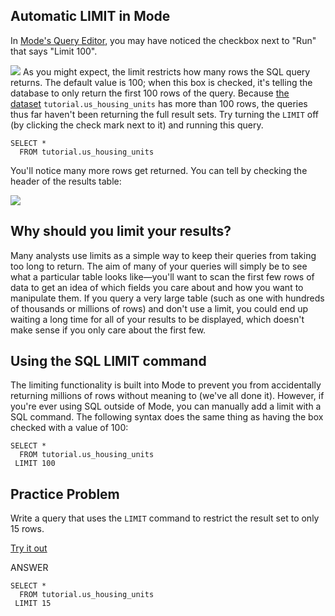 ## Automatic LIMIT in Mode

In [Mode's Query Editor](https://mode.com/sql-tutorial/sql-in-mode), you may have noticed the checkbox next to "Run" that says "Limit 100".

[![](https://mode.com/resources/images/the-basics/limit-box.png)](https://mode.com/resources/images/the-basics/limit-box.png "Be sure to un-check the Limit box if you want to return more than 100 rows")
As you might expect, the limit restricts how many rows the SQL query returns. The default value is 100; when this box is checked, it's telling the database to only return the first 100 rows of the query. Because [the dataset](https://mode.com/sql-tutorial/sql-in-mode#about-this-dataset) `tutorial.us_housing_units` has more than 100 rows, the queries thus far haven't been returning the full result sets. Try turning the `LIMIT` off (by clicking the check mark next to it) and running this query.

```
SELECT *
  FROM tutorial.us_housing_units
```

You'll notice many more rows get returned. You can tell by checking the header of the results table:

[![](https://mode.com/resources/images/the-basics/rows-returned.png)](https://mode.com/resources/images/the-basics/rows-returned.png "Checking the number of rows returned can help you get a sense of whether or not the query you wrote is correct")
## [](https://mode.com/sql-tutorial/sql-limit#why-should-you-limit-your-results)Why should you limit your results?

Many analysts use limits as a simple way to keep their queries from taking too long to return. The aim of many of your queries will simply be to see what a particular table looks like—you'll want to scan the first few rows of data to get an idea of which fields you care about and how you want to manipulate them. If you query a very large table (such as one with hundreds of thousands or millions of rows) and don't use a limit, you could end up waiting a long time for all of your results to be displayed, which doesn't make sense if you only care about the first few.

## [](https://mode.com/sql-tutorial/sql-limit#using-the-sql-limit-command)Using the SQL LIMIT command

The limiting functionality is built into Mode to prevent you from accidentally returning millions of rows without meaning to (we've all done it). However, if you're ever using SQL outside of Mode, you can manually add a limit with a SQL command. The following syntax does the same thing as having the box checked with a value of 100:

```
SELECT *
  FROM tutorial.us_housing_units
 LIMIT 100
```
## Practice Problem

Write a query that uses the `LIMIT` command to restrict the result set to only 15 rows.

[Try it out](https://app.mode.com/editor/reports/new) 

ANSWER
```
SELECT *
  FROM tutorial.us_housing_units
 LIMIT 15
```
